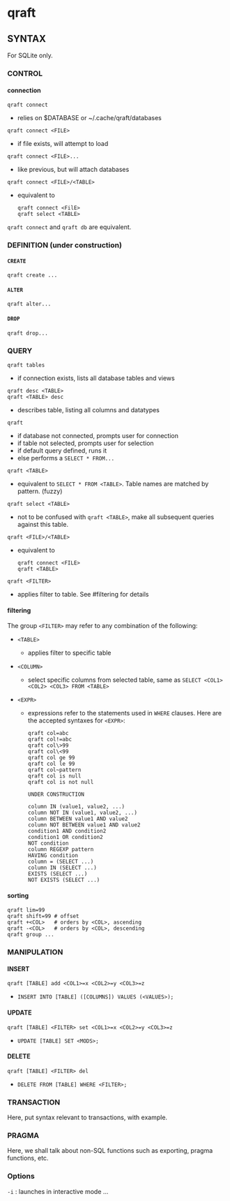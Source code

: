 # qraft

## SYNTAX

For SQLite only.

### CONTROL

#### connection

```qraft connect```

* relies on $DATABASE or ~/.cache/qraft/databases

```qraft connect <FILE>```

* if file exists, will attempt to load

```qraft connect <FILE>...```

* like previous, but will attach databases

```qraft connect <FILE>/<TABLE>``` 

* equivalent to

    ```
    qraft connect <FilE>
    qraft select <TABLE>
    ```

```qraft connect``` and ```qraft db``` are equivalent.

<!-- #### permission

```qraft ??? <FILE>```

* equivalent to ```chmod -w <FILE>```

```qraft ??? <TABLE>```

* protects table from connected database to -->

### DEFINITION (under construction)

#### ```CREATE```

```qraft create ...```

#### ```ALTER```

```qraft alter...```

#### ```DROP```

```qraft drop...```

### QUERY

```qraft tables```

* if connection exists, lists all database tables and views

```qraft desc <TABLE>```\
```qraft <TABLE> desc```

* describes table, listing all columns and datatypes

```qraft```

* if database not connected, prompts user for connection
* if table not selected, prompts user for selection
* if default query defined, runs it
* else performs a ```SELECT * FROM...```

```qraft <TABLE>```

* equivalent to ```SELECT * FROM <TABLE>```. Table names are matched by pattern. (fuzzy)

```qraft select <TABLE>```

* not to be confused with ```qraft <TABLE>```, make all subsequent queries against this table.

```qraft <FILE>/<TABLE>```

* equivalent to

    ```
    qraft connect <FILE>
    qraft <TABLE>
    ```

```qraft <FILTER>```

* applies filter to table. See #filtering for details

#### filtering

The group ```<FILTER>``` may refer to any combination of the following:

* ```<TABLE>```

    * applies filter to specific table

* ```<COLUMN>```

    * select specific columns from selected table, same as ```SELECT <COL1> <COL2> <COL3> FROM <TABLE>```

* ```<EXPR>```

    * expressions refer to the statements used in ```WHERE``` clauses. Here are the accepted syntaxes for ```<EXPR>```:

        ```
        qraft col=abc
        qraft col!=abc
        qraft col\>99
        qraft col\<99
        qraft col ge 99
        qraft col le 99
        qraft col~pattern
        qraft col is null
        qraft col is not null

        UNDER CONSTRUCTION

        column IN (value1, value2, ...)
        column NOT IN (value1, value2, ...)
        column BETWEEN value1 AND value2
        column NOT BETWEEN value1 AND value2
        condition1 AND condition2
        condition1 OR condition2
        NOT condition
        column REGEXP pattern
        HAVING condition
        column = (SELECT ...)
        column IN (SELECT ...)
        EXISTS (SELECT ...)
        NOT EXISTS (SELECT ...) 
        ```

#### sorting

```
qraft lim=99
qraft shift=99 # offset
qraft +<COL>   # orders by <COL>, ascending
qraft -<COL>   # orders by <COL>, descending
qraft group ...
```

### MANIPULATION

#### INSERT

```
qraft [TABLE] add <COL1>=x <COL2>=y <COL3>=z
```

* ```INSERT INTO [TABLE] ([COLUMNS]) VALUES (<VALUES>);```

#### UPDATE

```
qraft [TABLE] <FILTER> set <COL1>=x <COL2>=y <COL3>=z
```

* ```UPDATE [TABLE] SET <MODS>;```

#### DELETE

```
qraft [TABLE] <FILTER> del
```

* ```DELETE FROM [TABLE] WHERE <FILTER>;```

### TRANSACTION

Here, put syntax relevant to transactions, with example.

### PRAGMA

Here, we shall talk about non-SQL functions such as exporting, pragma functions, etc.

### Options

```-i``` : launches in interactive mode
...

